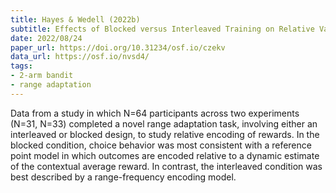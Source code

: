 ```yaml
---
title: Hayes & Wedell (2022b)
subtitle: Effects of Blocked versus Interleaved Training on Relative Value Learning
date: 2022/08/24
paper_url: https://doi.org/10.31234/osf.io/czekv
data_url: https://osf.io/nvsd4/
tags:
- 2-arm bandit
- range adaptation
---
```


Data from a study in which N=64 participants across two experiments (N=31, N=33) completed a novel range adaptation task, involving either an interleaved or blocked design, to study relative encoding of rewards. In the blocked condition, choice behavior was most consistent with a reference point model in which outcomes are encoded relative to a dynamic estimate of the contextual average reward. In contrast, the interleaved condition was best described by a range-frequency encoding model.
